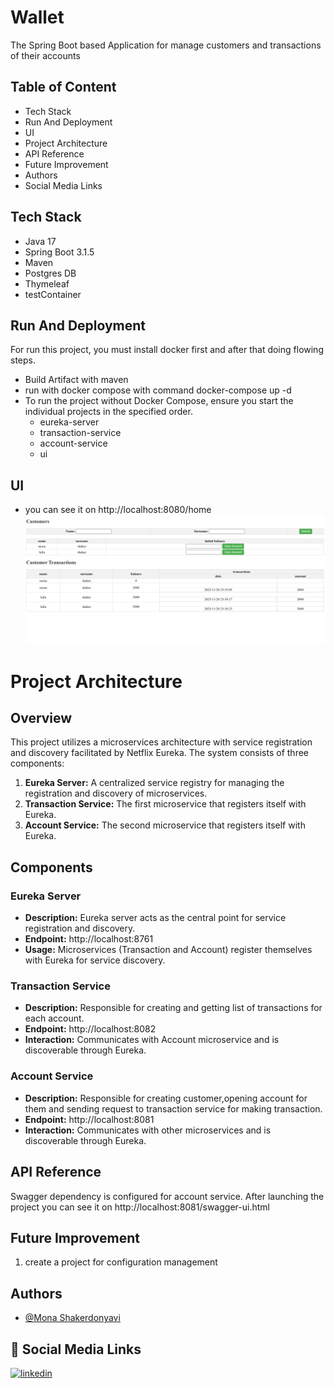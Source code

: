 # Wallet

The Spring Boot based Application for manage customers and transactions of their accounts

## Table of Content

- Tech Stack
- Run And Deployment
- UI
- Project Architecture
- API Reference
- Future Improvement
- Authors
- Social Media Links

## Tech Stack

- Java 17
- Spring Boot 3.1.5
- Maven
- Postgres DB
- Thymeleaf
- testContainer

## Run And Deployment

For run this project, you must install docker first and after that doing flowing steps.

- Build Artifact with maven
- run with docker compose with command docker-compose up -d
- To run the project without Docker Compose, ensure you start the individual projects in the specified order.
  - eureka-server
  - transaction-service
  - account-service
  - ui

## UI

- you can see it on http://localhost:8080/home
  ![Alt text](image/ui.png)

# Project Architecture

## Overview

This project utilizes a microservices architecture with service registration and discovery facilitated by Netflix
Eureka. The system consists of three components:

1. **Eureka Server:** A centralized service registry for managing the registration and discovery of microservices.
2. **Transaction Service:** The first microservice that registers itself with Eureka.
3. **Account Service:** The second microservice that registers itself with Eureka.

## Components

### Eureka Server

- **Description:** Eureka server acts as the central point for service registration and discovery.
- **Endpoint:** http://localhost:8761
- **Usage:** Microservices (Transaction and Account) register themselves with Eureka for service discovery.

### Transaction Service

- **Description:** Responsible for creating and getting list of transactions for each account.
- **Endpoint:** http://localhost:8082
- **Interaction:** Communicates with Account microservice and is discoverable through Eureka.

### Account Service

- **Description:** Responsible for creating customer,opening account for them and sending request to transaction service
  for making transaction.
- **Endpoint:** http://localhost:8081
- **Interaction:** Communicates with other microservices and is discoverable through Eureka.

## API Reference

Swagger dependency is configured for account service.
After launching the project you can see it on http://localhost:8081/swagger-ui.html

## Future Improvement

1. create a project for configuration management

## Authors

- [@Mona Shakerdonyavi](https://github.com/shakerdonyavi)

## 🔗 Social Media Links

[![linkedin](https://img.shields.io/badge/linkedin-0A66C2?style=for-the-badge&logo=linkedin&logoColor=white)](https://www.linkedin.com/in/mona-shakerdonyavi/)
